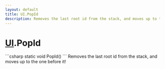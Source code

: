 ```yaml
---
layout: default
title: UI.PopId
description: Removes the last root id from the stack, and moves up to the one before it!
---
```

# [UI]({{site.url}}/Pages/StereoKit/UI.html).PopId

<div class='signature' markdown='1'>
```csharp
static void PopId()
```
Removes the last root id from the stack, and moves up to
the one before it!
</div>




